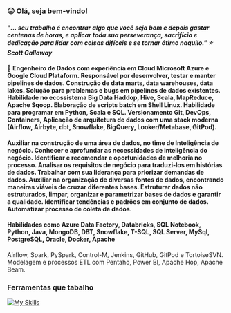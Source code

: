 ### :stuck_out_tongue_winking_eye: Olá, seja bem-vindo!

#### "<i>... seu trabalho é encontrar algo que você seja bom e depois gastar centenas de horas, e aplicar toda sua perseverança, sacrifício e dedicação para lidar com coisas difíceis e se tornar ótimo naquilo."  :star: Scott Galloway </i>

#### 🔭 Engenheiro de Dados com experiência em Cloud Microsoft Azure e Google Cloud Plataform. Responsável por desenvolver, testar e manter pipelines de dados. Construção de data marts, data warehouses, data lakes. Solução para problemas e bugs em pipelines de dados existentes. Habilidade no ecossistema Big Data Haddop, Hive, Scala, MapReduce, Apache Sqoop. Elaboração de scripts batch em Shell Linux. Habilidade para programar em Python, Scala e SQL. Versionamento Git, DevOps, Containers, Aplicação de arquitetura de dados com uma stack moderna (Airflow, Airbyte, dbt, Snowflake, BigQuery, Looker/Metabase, GitPod).

#### Auxiliar na construção de uma área de dados, no time de Inteligência de negócio. Conhecer e aprofundar as necessidades de inteligência do negócio. Identificar e recomendar e oportunidades de melhoria no processo. Analisar os requisitos de negócio para traduzi-los em histórias de dados. Trabalhar com sua liderança para priorizar demandas de dados. Auxiliar na organização de diversas fontes de dados, encontrando maneiras viáveis de cruzar diferentes bases. Estruturar dados não estruturados, limpar, organizar e parametrizar bases de dados e garantir a qualidade. Identificar tendências e padrões em conjunto de dados. Automatizar processo de coleta de dados.

#### Habilidades como Azure Data Factory, Databricks, SQL Notebook, Python, Java, MongoDB, DBT, Snowflake, T-SQL, SQL Server, MySql, PostgreSQL, Oracle, Docker, Apache 
Airflow, Spark, PySpark, Control-M, Jenkins, GitHub, GitPod e TortoiseSVN. Modelagem e processos ETL com Pentaho, Power BI, Apache Hop, Apache Beam.
  
### Ferramentas que tabalho

[![My Skills](https://skillicons.dev/icons?i=vscode,gcp,azure,python,bash,docker,eclipse,mongodb,git,github,gitlab,jenkins,linux,mysql,postgres,powershell,&perline=20)](https://skillicons.dev)
